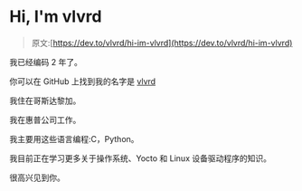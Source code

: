 # Hi, I'm vlvrd

> 原文:[https://dev.to/vlvrd/hi-im-vlvrd](https://dev.to/vlvrd/hi-im-vlvrd)

我已经编码 2 年了。

你可以在 GitHub 上找到我的名字是 [vlvrd](https://github.com/vlvrd)

我住在哥斯达黎加。

我在惠普公司工作。

我主要用这些语言编程:C，Python。

我目前正在学习更多关于操作系统、Yocto 和 Linux 设备驱动程序的知识。

很高兴见到你。